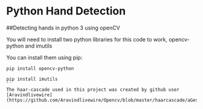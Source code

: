 # Python Hand Detection
##Detecting hands in python 3 using openCV

You will need to install two python libraries for this code to work, opencv-python and imutils

You can install them using pip:
```
pip install opencv-python

pip install imutils
``
The haar-cascade used in this project was created by github user [Aravindlivewire](https://github.com/Aravindlivewire/Opencv/blob/master/haarcascade/aGest.xml)
